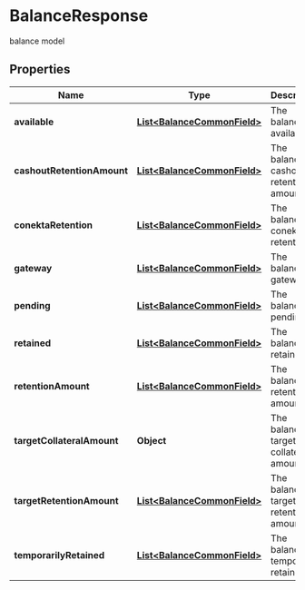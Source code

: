 

# BalanceResponse

balance model

## Properties

| Name | Type | Description | Notes |
|------------ | ------------- | ------------- | -------------|
|**available** | [**List&lt;BalanceCommonField&gt;**](BalanceCommonField.md) | The balance&#39;s available |  [optional] |
|**cashoutRetentionAmount** | [**List&lt;BalanceCommonField&gt;**](BalanceCommonField.md) | The balance&#39;s cashout retention amount |  [optional] |
|**conektaRetention** | [**List&lt;BalanceCommonField&gt;**](BalanceCommonField.md) | The balance&#39;s conekta retention |  [optional] |
|**gateway** | [**List&lt;BalanceCommonField&gt;**](BalanceCommonField.md) | The balance&#39;s gateway |  [optional] |
|**pending** | [**List&lt;BalanceCommonField&gt;**](BalanceCommonField.md) | The balance&#39;s pending |  [optional] |
|**retained** | [**List&lt;BalanceCommonField&gt;**](BalanceCommonField.md) | The balance&#39;s retained |  [optional] |
|**retentionAmount** | [**List&lt;BalanceCommonField&gt;**](BalanceCommonField.md) | The balance&#39;s retention amount |  [optional] |
|**targetCollateralAmount** | **Object** | The balance&#39;s target collateral amount |  [optional] |
|**targetRetentionAmount** | [**List&lt;BalanceCommonField&gt;**](BalanceCommonField.md) | The balance&#39;s target retention amount |  [optional] |
|**temporarilyRetained** | [**List&lt;BalanceCommonField&gt;**](BalanceCommonField.md) | The balance&#39;s temporarily retained |  [optional] |



